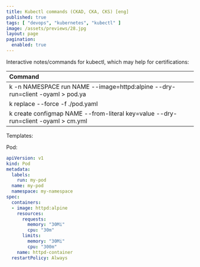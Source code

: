 ```yaml
---
title: Kubectl commands (CKAD, CKA, CKS) [eng]
published: true
tags: [ "devops", "kubernetes", "kubectl" ]
image: /assets/previews/28.jpg
layout: page
pagination: 
  enabled: true
---
```


Interactive notes/commands for kubectl, which may help for certifications:

| Command |
|:-------------|
| k -n NAMESPACE run NAME --image=httpd:alpine --dry-run=client -oyaml > pod.ya |
| k replace --force -f ./pod.yaml |
| k create configmap NAME --from-literal key=value --dry-run=client -oyaml > cm.yml |


Templates:

Pod:

```yaml
apiVersion: v1
kind: Pod
metadata:
  labels:
    run: my-pod
  name: my-pod
  namespace: my-namespace
spec:
  containers:
  - image: httpd:alpine
    resources:
      requests:
        memory: "30Mi"
        cpu: "30m"
      limits:
        memory: "30Mi"
        cpu: "300m"
    name: httpd-container
  restartPolicy: Always
```